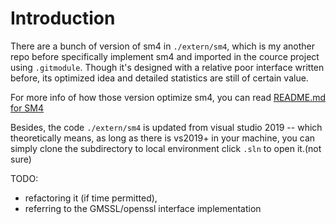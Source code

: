 
# Introduction

There are a bunch of version of sm4 in `./extern/sm4`, which is my another repo before specifically implement sm4 and imported in the cource project using `.gitmodule`.  Though it's designed with a relative poor interface written before, its optimized idea and detailed statistics are still of certain value.

For more info of how those version optimize sm4, you can read [README.md for SM4](extern/README.md) 

Besides, the code `./extern/sm4` is updated from visual studio 2019 -- which theoretically means, as long as there is vs2019+ in your machine, you can simply clone the subdirectory to local environment click `.sln` to open it.(not sure)


TODO: 
- refactoring it (if time permitted), 
- referring to the GMSSL/openssl interface implementation
